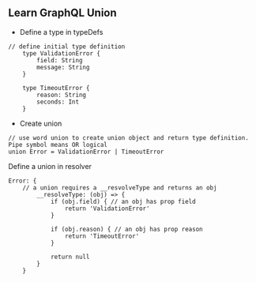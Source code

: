 ## Learn GraphQL Union

- Define a type in typeDefs

```
// define initial type definition
    type ValidationError {
        field: String
        message: String
    }

    type TimeoutError {
        reason: String
        seconds: Int
    }
```

- Create union
```
// use word union to create union object and return type definition. Pipe symbol means OR logical
union Error = ValidationError | TimeoutError
```

Define a union in resolver
```
Error: {
    // a union requires a __resvolveType and returns an obj
		__resolveType: (obj) => {
			if (obj.field) { // an obj has prop field
			    return 'ValidationError'
			}
			
			if (obj.reason) { // an obj has prop reason
				return 'TimeoutError'
			}
			
			return null
	    }
    }
```
